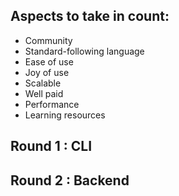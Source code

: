 
## Aspects to take in count:

- Community
- Standard-following language
- Ease of use
- Joy of use
- Scalable
- Well paid
- Performance
- Learning resources

## Round 1 : CLI



## Round 2 : Backend

